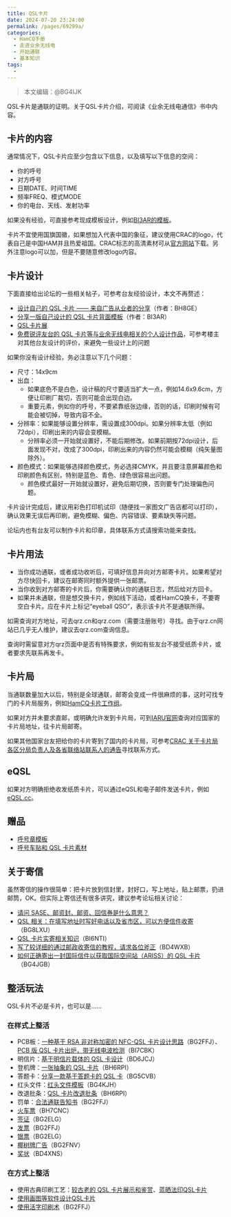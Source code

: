 ```yaml
---
title: QSL卡片
date: 2024-07-20 23:24:00
permalink: /pages/69299a/
categories:
  - HamCQ手册
  - 走进业余无线电
  - 开始通联
  - 基本知识
tags:
  - 
---
```

> 本文编辑：@BG4IJK

QSL卡片是通联的证明。关于QSL卡片介绍，可阅读《业余无线电通信》书中内容。

## 卡片的内容

通常情况下，QSL卡片应至少包含以下信息，以及填写以下信息的空间：

* 你的呼号
* 对方呼号
* 日期DATE、时间TIME
* 频率FREQ、模式MODE
* 你的电台、天线、发射功率

如果没有经验，可直接参考现成模板设计，例如[BI3AR的模板](https://forum.hamcq.cn/d/418)。

卡片不宜使用国旗国徽，如果想加入代表中国的象征，建议使用CRAC的logo，代表自己是中国HAM并且热爱祖国。CRAC标志的高清素材可从[官方网站](http://www.crac.org.cn/News/Detail?ID=327)下载。另外注意logo可以加，但是不要随意修改logo内容。

## 卡片设计

下面直接给出论坛的一些相关帖子，可参考台友经验设计，本文不再赘述：

* [设计自己的 QSL 卡片 —— 来自广告从业者的分享](https://forum.hamcq.cn/d/1882)（作者：BH8GE）
* [分享一版自己设计的 QSL 卡片背面模板](https://forum.hamcq.cn/d/418)（作者：BI3AR）
* [QSL卡片展](https://forum.hamcq.cn/qslCardShow)
* [免费锐评友台的 QSL 卡片等与业余无线电相关的个人设计作品](https://forum.hamcq.cn/d/2295)，可参考楼主对其他台友设计的评价，来避免一些设计上的问题

如果你没有设计经验，务必注意以下几个问题：

* 尺寸：14x9cm
* 出血：
    * 如果底色不是白色，设计稿的尺寸要适当扩大一点，例如14.6x9.6cm，方便让印刷厂裁切，否则可能会出现白边。
    * 重要元素，例如你的呼号，不要紧靠纸张边缘，否则的话，印刷时候有可能会被切掉，导致内容不全。
* 分辨率：如果能够设置分辨率，需设置成300dpi。如果分辨率太低（例如72dpi），印刷出来的内容会变模糊。
    * 分辨率必须一开始就设置好，不能后期修改。如果前期按72dpi设计，后面发现不对，改成了300dpi，印刷出来的内容仍然可能会模糊（纯矢量图除外）。
* 颜色模式：如果能够选择颜色模式，务必选择CMYK，并且要注意屏幕颜色和印刷颜色有区别，特别是蓝色、青色、绿色很容易出问题。
    * 颜色模式最好一开始就设置好，避免后期切换，否则要专门处理偏色问题。

卡片设计完成后，建议用彩色打印机试印（随便找一家图文广告店都可以打印），确认效果无误后再印刷，避免模糊、偏色、内容错误、要素缺失等问题。

论坛内也有台友可以制作卡片和印章，具体联系方式请搜索功能来查找。

## 卡片用法

* 当你成功通联，或者成功收听后，可填好信息并向对方邮寄卡片。如果希望对方尽快回卡，建议在邮寄同时额外提供一张邮票。
* 当你收到对方邮寄的卡片后，你需要确认你的通联日志，然后给对方回卡。
* 如果并未通联，但是想交换卡片，例如线下活动，或者HamCQ换卡，不要寄空白卡片。应在卡片上标记“eyeball QSO”，表示该卡片不是通联所得。

如需查询对方地址，可去qrz.cn和qrz.com（需要注册账号）寻找。由于qrz.cn网站已几乎无人维护，建议去qrz.com查询信息。

查询时需留意对方qrz页面中是否有特殊要求，例如有些友台不接受纸质卡片，或者要求先联系再发卡。

## 卡片局

当通联数量加大以后，特别是全球通联，邮寄会变成一件很麻烦的事，这时可找专门的卡片局服务，例如[HamCQ卡片工作组](https://forum.hamcq.cn/d/750)。

如果对方并未要求直邮，或明确允许发到卡片局，可到[IARU官网](https://www.iaru.org/reference/qsl-bureau-2/)查询对应国家的卡片局地址，往卡片局邮寄。

如果其他国家台友把给你的卡片寄到了国内的卡片局，可参考[CRAC 关于卡片局各区分局负责人及各省联络站联系人的通告](https://forum.hamcq.cn/d/30)寻找联系方式。

## eQSL

如果对方明确拒绝收发纸质卡片，可以通过eQSL和电子邮件发送卡片，例如[eQSL.cc](https://www.eqsl.cc)。

## 赠品

* [呼号章模板](https://forum.hamcq.cn/d/1877)
* [呼号车贴和 QSL 卡片素材](https://forum.hamcq.cn/d/4284)

## 关于寄信

虽然寄信的操作很简单：把卡片放到信封里，封好口，写上地址，贴上邮票，扔进邮筒，OK。但实际上寄信还有很多讲究，建议参考论坛相关讨论：

* [请问 SASE、邮资封、邮资、回信券是什么意思？](https://forum.hamcq.cn/d/3591)
* [QSL 相关：在填写地址时写好电话以及省市区，可以方便信件收寄](https://forum.hamcq.cn/d/3629)（BG8LXU）
* [QSL 卡片实寄相关知识](https://forum.hamcq.cn/d/706)（BI6NTI）
* [写了较详细的通过邮政收寄信的教程，请求各位斧正](https://forum.hamcq.cn/d/4130)（BD4WXB）
* [如何正确寄出一封国际信件以获取国际空间站（ARISS）的 QSL 卡片](https://forum.hamcq.cn/d/4293)（BG4JGB）

## 整活玩法

QSL卡片不必是卡片，也可以是……

### 在样式上整活

* PCB板：[一种基于 RSA 非对称加密的 NFC-QSL 卡片设计思路](https://forum.hamcq.cn/d/760)（BG2FFJ）、[PCB 版 QSL 卡片出炉，带无线电波检测](https://forum.hamcq.cn/d/4332)（BI7CBK）
* 明信片：[基于明信片载体的 QSL 卡设计](https://forum.hamcq.cn/d/3994)（BD6JCJ）
* 登机牌：[一张抽象的 QSL 卡片](https://forum.hamcq.cn/d/3533)（BH6RPI）
* 答题卡：[分享一款基于答题卡的 QSL 卡](https://forum.hamcq.cn/d/3555)（BG5CVB）
* 红头文件：[红头文件模板](https://forum.hamcq.cn/d/3673)（BG4KJH）
* 改退批条：[QSL 卡片改退批条](https://forum.hamcq.cn/d/3911)（BH6RPI）
* 罚单：[合法通联告知书](https://forum.hamcq.cn/d/1549/2)（BG2FFJ）
* [火车票](https://forum.hamcq.cn/d/1549/22)（BH7CNC）
* [签证](https://forum.hamcq.cn/d/1549/22)（BG2ELG）
* [发票](https://forum.hamcq.cn/d/1549/51)（BG2FFJ）
* [银票](https://forum.hamcq.cn/d/1549/22)（BG2ELG）
* [椰树牌广告](https://forum.hamcq.cn/d/1549/58)（BG2FNV）
* [奖状](https://forum.hamcq.cn/d/1549/63)（BD4XNS）

### 在方式上整活

* 使用古典印刷工艺：[较古老的 QSL 卡片展示和鉴赏](https://forum.hamcq.cn/d/1389)、[蓝晒法印QSL卡片](https://forum.hamcq.cn/d/1029)
* [使用画图等软件设计QSL卡片](https://forum.hamcq.cn/d/618)
* [使用活字印刷术](https://forum.hamcq.cn/d/1549/3)（BG2FFJ）
